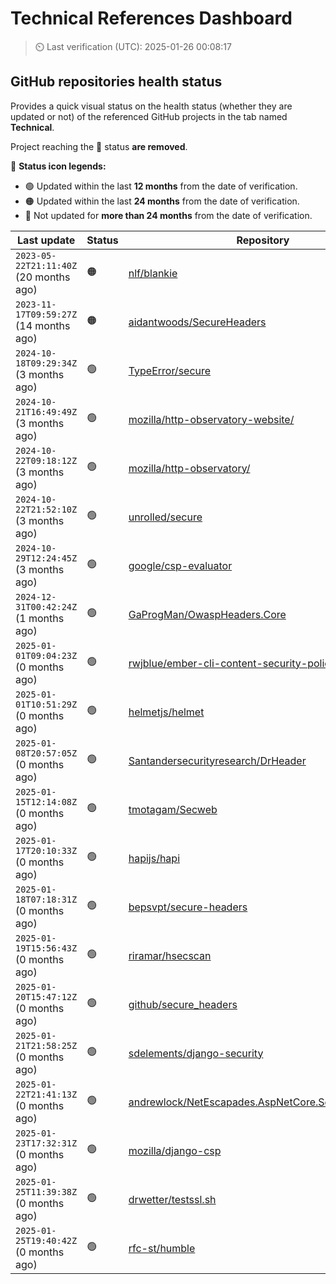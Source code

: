 
# Technical References Dashboard

> :timer_clock: Last verification (UTC): 2025-01-26 00:08:17

## GitHub repositories health status

Provides a quick visual status on the health status (whether they are updated or not) of the referenced GitHub projects in the tab named **Technical**.

Project reaching the :red_circle: status **are removed**.

:speech_balloon: **Status icon legends:**

* :green_circle: Updated within the last **12 months** from the date of verification.
* :orange_circle: Updated within the last **24 months** from the date of verification.
* :red_circle: Not updated for **more than 24 months** from the date of verification.

| Last update | Status | Repository |
| --- | --- | --- |
| `2023-05-22T21:11:40Z` (20 months ago) | :orange_circle: | [nlf/blankie](https://github.com/nlf/blankie) |
| `2023-11-17T09:59:27Z` (14 months ago) | :orange_circle: | [aidantwoods/SecureHeaders](https://github.com/aidantwoods/SecureHeaders) |
| `2024-10-18T09:29:34Z` (3 months ago) | :green_circle: | [TypeError/secure](https://github.com/TypeError/secure) |
| `2024-10-21T16:49:49Z` (3 months ago) | :green_circle: | [mozilla/http-observatory-website/](https://github.com/mozilla/http-observatory-website/) |
| `2024-10-22T09:18:12Z` (3 months ago) | :green_circle: | [mozilla/http-observatory/](https://github.com/mozilla/http-observatory/) |
| `2024-10-22T21:52:10Z` (3 months ago) | :green_circle: | [unrolled/secure](https://github.com/unrolled/secure) |
| `2024-10-29T12:24:45Z` (3 months ago) | :green_circle: | [google/csp-evaluator](https://github.com/google/csp-evaluator) |
| `2024-12-31T00:42:24Z` (1 months ago) | :green_circle: | [GaProgMan/OwaspHeaders.Core](https://github.com/GaProgMan/OwaspHeaders.Core) |
| `2025-01-01T09:04:23Z` (0 months ago) | :green_circle: | [rwjblue/ember-cli-content-security-policy/](https://github.com/rwjblue/ember-cli-content-security-policy/) |
| `2025-01-01T10:51:29Z` (0 months ago) | :green_circle: | [helmetjs/helmet](https://github.com/helmetjs/helmet) |
| `2025-01-08T20:57:05Z` (0 months ago) | :green_circle: | [Santandersecurityresearch/DrHeader](https://github.com/Santandersecurityresearch/DrHeader) |
| `2025-01-15T12:14:08Z` (0 months ago) | :green_circle: | [tmotagam/Secweb](https://github.com/tmotagam/Secweb) |
| `2025-01-17T20:10:33Z` (0 months ago) | :green_circle: | [hapijs/hapi](https://github.com/hapijs/hapi) |
| `2025-01-18T07:18:31Z` (0 months ago) | :green_circle: | [bepsvpt/secure-headers](https://github.com/bepsvpt/secure-headers) |
| `2025-01-19T15:56:43Z` (0 months ago) | :green_circle: | [riramar/hsecscan](https://github.com/riramar/hsecscan) |
| `2025-01-20T15:47:12Z` (0 months ago) | :green_circle: | [github/secure_headers](https://github.com/github/secure_headers) |
| `2025-01-21T21:58:25Z` (0 months ago) | :green_circle: | [sdelements/django-security](https://github.com/sdelements/django-security) |
| `2025-01-22T21:41:13Z` (0 months ago) | :green_circle: | [andrewlock/NetEscapades.AspNetCore.SecurityHeaders](https://github.com/andrewlock/NetEscapades.AspNetCore.SecurityHeaders) |
| `2025-01-23T17:32:31Z` (0 months ago) | :green_circle: | [mozilla/django-csp](https://github.com/mozilla/django-csp) |
| `2025-01-25T11:39:38Z` (0 months ago) | :green_circle: | [drwetter/testssl.sh](https://github.com/drwetter/testssl.sh) |
| `2025-01-25T19:40:42Z` (0 months ago) | :green_circle: | [rfc-st/humble](https://github.com/rfc-st/humble) |

